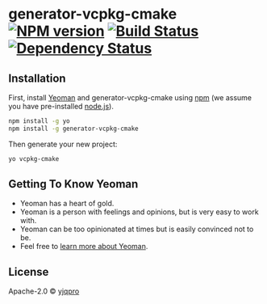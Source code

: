 # generator-vcpkg-cmake [![NPM version][npm-image]][npm-url] [![Build Status][travis-image]][travis-url] [![Dependency Status][daviddm-image]][daviddm-url]
> 

## Installation

First, install [Yeoman](http://yeoman.io) and generator-vcpkg-cmake using [npm](https://www.npmjs.com/) (we assume you have pre-installed [node.js](https://nodejs.org/)).

```bash
npm install -g yo
npm install -g generator-vcpkg-cmake
```

Then generate your new project:

```bash
yo vcpkg-cmake
```

## Getting To Know Yeoman

 * Yeoman has a heart of gold.
 * Yeoman is a person with feelings and opinions, but is very easy to work with.
 * Yeoman can be too opinionated at times but is easily convinced not to be.
 * Feel free to [learn more about Yeoman](http://yeoman.io/).

## License

Apache-2.0 © [yjqpro]()


[npm-image]: https://badge.fury.io/js/generator-vcpkg-cmake.svg
[npm-url]: https://npmjs.org/package/generator-vcpkg-cmake
[travis-image]: https://travis-ci.com/yjqpro/generator-vcpkg-cmake.svg?branch=master
[travis-url]: https://travis-ci.com/yjqpro/generator-vcpkg-cmake
[daviddm-image]: https://david-dm.org/yjqpro/generator-vcpkg-cmake.svg?theme=shields.io
[daviddm-url]: https://david-dm.org/yjqpro/generator-vcpkg-cmake
